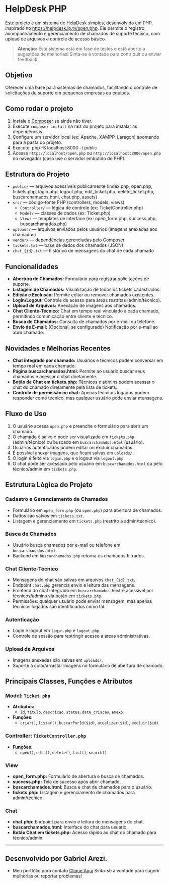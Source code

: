 # HelpDesk PHP

Este projeto é um sistema de HelpDesk simples, desenvolvido em PHP, inspirado no https://helpdesk.ip.tv/open.php. Ele permite o registro, acompanhamento e gerenciamento de chamados de suporte técnico, com upload de arquivos e controle de acesso básico.

> **Atenção:** Este sistema está em fase de testes e está aberto a sugestões de melhorias! Sinta-se à vontade para contribuir ou enviar feedback. 


## Objetivo
Oferecer uma base para sistemas de chamados, facilitando o controle de solicitações de suporte em pequenas empresas ou equipes.

## Como rodar o projeto

1. Instale o [Composer](https://getcomposer.org/) se ainda não tiver.
2. Execute `composer install` na raiz do projeto para instalar as dependências.
3. Configure um servidor local (ex: Apache, XAMPP, Laragon) apontando para a pasta do projeto.
4. Execute: php -S localhost:8000 -t public
5. Acesse `http://localhost/open.php` ou `http://localhost:8000/open.php` no navegador (caso use o servidor embutido do PHP).

## Estrutura do Projeto
- `public/` — arquivos acessíveis publicamente (index.php, open.php, tickets.php, login.php, logout.php, edit_ticket.php, delete_ticket.php, buscarchamados.html, chat.php, assets)
- `src/` — código-fonte PHP (controllers, models, views)
  - `Controller/` — lógica de controle (ex: TicketController.php)
  - `Model/` — classes de dados (ex: Ticket.php)
  - `View/` — templates de interface (ex: open_form.php, success.php, buscarchamados.php)
- `uploads/` — arquivos enviados pelos usuários (imagens anexadas aos chamados)
- `vendor/` — dependências gerenciadas pelo Composer
- `tickets.txt` — base de dados dos chamados (JSON)
- `chat_{id}.txt` — histórico de mensagens do chat de cada chamado

## Funcionalidades
- **Abertura de Chamados:** Formulário para registrar solicitações de suporte.
- **Listagem de Chamados:** Visualização de todos os tickets cadastrados.
- **Edição e Exclusão:** Permite editar ou remover chamados existentes.
- **Login/Logout:** Controle de acesso para áreas restritas (admin/técnico).
- **Upload de Arquivos:** Anexação de imagens aos chamados.
- **Chat Cliente-Técnico:** Chat em tempo real vinculado a cada chamado, permitindo comunicação entre cliente e técnico.
- **Busca de Chamados:** Consulta de chamados por e-mail ou telefone.
- **Envio de E-mail:** (Opcional, se configurado) Notificação por e-mail ao abrir chamado.

## Novidades e Melhorias Recentes
- **Chat integrado por chamado:** Usuários e técnicos podem conversar em tempo real em cada chamado.
- **Página buscarchamados.html:** Permite ao usuário buscar seus chamados e acessar o chat diretamente.
- **Botão de Chat em tickets.php:** Técnicos e admins podem acessar o chat do chamado diretamente pela lista de tickets.
- **Controle de permissão no chat:** Apenas técnicos logados podem responder como técnico, mas qualquer usuário pode enviar mensagens.

## Fluxo de Uso
1. O usuário acessa `open.php` e preenche o formulário para abrir um chamado.
2. O chamado é salvo e pode ser visualizado em `tickets.php` (admin/técnico) ou buscado em `buscarchamados.html` (usuário).
3. Usuários autenticados podem editar ou excluir chamados.
4. É possível anexar imagens, que ficam salvas em `uploads/`.
5. O login é feito via `login.php` e o logout via `logout.php`.
6. O chat pode ser acessado pelo usuário em `buscarchamados.html` ou pelo técnico/admin em `tickets.php`.

## Estrutura Lógica do Projeto

### Cadastro e Gerenciamento de Chamados
- Formulário em `open_form.php` (ou `open.php`) para abertura de chamados.
- Dados são salvos em `tickets.txt`.
- Listagem e gerenciamento em `tickets.php` (restrito a admin/técnico).

### Busca de Chamados
- Usuário busca chamados por e-mail ou telefone em `buscarchamados.html`.
- Backend em `buscarchamados.php` retorna os chamados filtrados.

### Chat Cliente-Técnico
- Mensagens do chat são salvas em arquivos `chat_{id}.txt`.
- Endpoint `chat.php` gerencia envio e leitura das mensagens.
- Frontend do chat integrado em `buscarchamados.html` e acessível por técnicos/admins via botão em `tickets.php`.
- Permissões: qualquer usuário pode enviar mensagem, mas apenas técnicos logados são identificados como tal.

### Autenticação
- Login e logout em `login.php` e `logout.php`.
- Controle de sessão para restringir acesso a áreas administrativas.

### Upload de Arquivos
- Imagens anexadas são salvas em `uploads/`.
- Suporte a colar/arrastar imagens no formulário de abertura de chamado.

## Principais Classes, Funções e Atributos
### Model: `Ticket.php`
- **Atributos:**
  - `id`, `titulo`, `descricao`, `status`, `data_criacao`, `anexo`
- **Funções:**
  - `criar()`, `listar()`, `buscarPorId($id)`, `atualizar($id)`, `excluir($id)`

### Controller: `TicketController.php`
- **Funções:**
  - `open()`, `edit()`, `delete()`, `list()`, `search()`

### View
- **open_form.php:** Formulário de abertura e busca de chamados.
- **success.php:** Tela de sucesso após abrir chamado.
- **buscarchamados.html:** Busca e chat de chamados para o usuário.
- **tickets.php:** Listagem e gerenciamento de chamados para admin/técnico.

### Chat
- **chat.php:** Endpoint para envio e leitura de mensagens do chat.
- **buscarchamados.html:** Interface do chat para usuário.
- **Botão Chat em tickets.php:** Acesso rápido ao chat do chamado para técnico/admin.

---
## Desenvolvido por Gabriel Arezi.
- Meu portfólio para contato [Clique Aqui](https://portifolio-beta-five-52.vercel.app/)
Sinta-se à vontade para sugerir melhorias ou reportar problemas!
